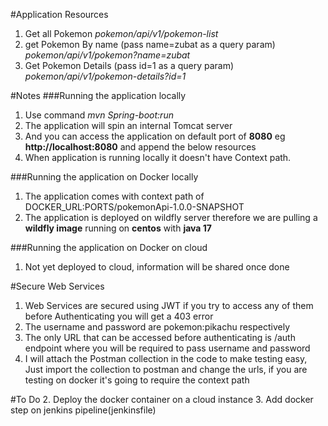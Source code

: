 #Application Resources

1. Get all Pokemon  _pokemon/api/v1/pokemon-list_
2. get Pokemon By name (pass name=zubat as a query param)  _pokemon/api/v1/pokemon?name=zubat_
3. Get Pokemon Details (pass id=1 as a query param)  _pokemon/api/v1/pokemon-details?id=1_

#Notes
###Running the application locally
1. Use command    _mvn Spring-boot:run_
2. The application will spin an internal Tomcat server 
3. And you can access the application on default port of **8080** eg **http://localhost:8080** and append the below resources
4. When application is running locally it doesn't have Context path.

###Running the application on Docker locally
1. The application comes with context path of DOCKER_URL:PORTS/pokemonApi-1.0.0-SNAPSHOT
2. The application is deployed on wildfly server therefore we are pulling a **wildfly image** running on **centos** with **java 17**

###Running the application on Docker on cloud
1. Not yet deployed to cloud, information will be shared once done


#Secure Web Services
1. Web Services are secured using JWT if you try to access any of them before Authenticating you will get a 403 error
2. The username and password are pokemon:pikachu respectively
3. The only URL that can be accessed before authenticating is /auth endpoint where you will be required to pass username and password
4. I will attach the Postman collection in the code to make testing easy, Just import the collection to postman and change the urls, if you are testing on docker it's going to require the context path


#To Do
2. Deploy the docker container on a cloud instance
3. Add docker step on jenkins pipeline(jenkinsfile)
